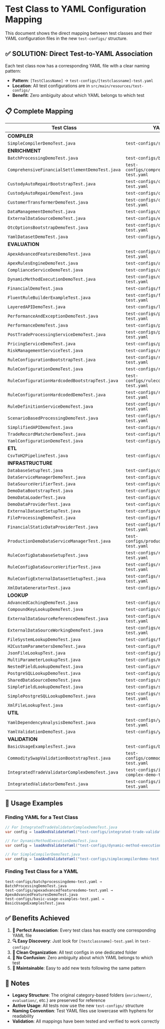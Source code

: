 # Test Class to YAML Configuration Mapping

This document shows the direct mapping between test classes and their YAML configuration files in the new `test-configs/` structure.

## ✅ SOLUTION: Direct Test-to-YAML Association

Each test class now has a corresponding YAML file with a clear naming pattern:
- **Pattern**: `[TestClassName]` → `test-configs/[testclassname]-test.yaml`
- **Location**: All test configurations are in `src/main/resources/test-configs/`
- **Benefit**: Zero ambiguity about which YAML belongs to which test

## 📋 Complete Mapping

| Test Class | YAML Configuration File |
|------------|------------------------|
| **COMPILER** |
| `SimpleCompilerDemoTest.java` | `test-configs/simplecompilerdemo-test.yaml` |
| **ENRICHMENT** |
| `BatchProcessingDemoTest.java` | `test-configs/batchprocessingdemo-test.yaml` |
| `ComprehensiveFinancialSettlementDemoTest.java` | `test-configs/comprehensivefinancialsettlementdemo-test.yaml` |
| `CustodyAutoRepairBootstrapTest.java` | `test-configs/custodyautorepairbootstrap-test.yaml` |
| `CustodyAutoRepairDemoTest.java` | `test-configs/custodyautorepairdemo-test.yaml` |
| `CustomerTransformerDemoTest.java` | `test-configs/customertransformerdemo-test.yaml` |
| `DataManagementDemoTest.java` | `test-configs/datamanagementdemo-test.yaml` |
| `ExternalDataSourceDemoTest.java` | `test-configs/externaldatasourcedemo-test.yaml` |
| `OtcOptionsBootstrapDemoTest.java` | `test-configs/otcoptionsbootstrapdemo-test.yaml` |
| `YamlDatasetDemoTest.java` | `test-configs/yamldatasetdemo-test.yaml` |
| **EVALUATION** |
| `ApexAdvancedFeaturesDemoTest.java` | `test-configs/apexadvancedfeaturesdemo-test.yaml` |
| `ApexRulesEngineDemoTest.java` | `test-configs/apexrulesenginedemo-test.yaml` |
| `ComplianceServiceDemoTest.java` | `test-configs/complianceservicedemo-test.yaml` |
| `DynamicMethodExecutionDemoTest.java` | `test-configs/dynamic-method-execution-demo-test.yaml` |
| `FinancialDemoTest.java` | `test-configs/financialdemo-test.yaml` |
| `FluentRuleBuilderExampleTest.java` | `test-configs/fluentrulebuilderexample-test.yaml` |
| `LayeredAPIDemoTest.java` | `test-configs/layeredapidemo-test.yaml` |
| `PerformanceAndExceptionDemoTest.java` | `test-configs/performanceandexceptiondemo-test.yaml` |
| `PerformanceDemoTest.java` | `test-configs/performancedemo-test.yaml` |
| `PostTradeProcessingServiceDemoTest.java` | `test-configs/posttradeprocessingservicedemo-test.yaml` |
| `PricingServiceDemoTest.java` | `test-configs/pricingservicedemo-test.yaml` |
| `RiskManagementServiceTest.java` | `test-configs/riskmanagementservice-test.yaml` |
| `RuleConfigurationBootstrapTest.java` | `test-configs/ruleconfigurationbootstrap-test.yaml` |
| `RuleConfigurationDemoTest.java` | `test-configs/ruleconfigurationdemo-test.yaml` |
| `RuleConfigurationHardcodedBootstrapTest.java` | `test-configs/ruleconfigurationhardcodedbootstrap-test.yaml` |
| `RuleConfigurationHardcodedDemoTest.java` | `test-configs/ruleconfigurationhardcodeddemo-test.yaml` |
| `RuleDefinitionServiceDemoTest.java` | `test-configs/ruledefinitionservicedemo-test.yaml` |
| `ScenarioBasedProcessingDemoTest.java` | `test-configs/scenariobasedprocessingdemo-test.yaml` |
| `SimplifiedAPIDemoTest.java` | `test-configs/simplifiedapidemo-test.yaml` |
| `TradeRecordMatcherDemoTest.java` | `test-configs/traderecordmatcherdemo-test.yaml` |
| `YamlConfigurationDemoTest.java` | `test-configs/yamlconfigurationdemo-test.yaml` |
| **ETL** |
| `CsvToH2PipelineTest.java` | `test-configs/csvtoh2pipeline-test.yaml` |
| **INFRASTRUCTURE** |
| `DatabaseSetupTest.java` | `test-configs/databasesetup-test.yaml` |
| `DataServiceManagerDemoTest.java` | `test-configs/dataservicemanagerdemo-test.yaml` |
| `DataSourceVerifierTest.java` | `test-configs/datasourceverifier-test.yaml` |
| `DemoDataBootstrapTest.java` | `test-configs/demodatabootstrap-test.yaml` |
| `DemoDataLoaderTest.java` | `test-configs/demodataloader-test.yaml` |
| `DemoDataProviderTest.java` | `test-configs/demodataprovider-test.yaml` |
| `ExternalDatasetSetupTest.java` | `test-configs/externaldatasetsetup-test.yaml` |
| `FileProcessingDemoTest.java` | `test-configs/fileprocessingdemo-test.yaml` |
| `FinancialStaticDataProviderTest.java` | `test-configs/financialstaticdataprovider-test.yaml` |
| `ProductionDemoDataServiceManagerTest.java` | `test-configs/productiondemodataservicemanager-test.yaml` |
| `RuleConfigDatabaseSetupTest.java` | `test-configs/ruleconfigdatabasesetup-test.yaml` |
| `RuleConfigDataSourceVerifierTest.java` | `test-configs/ruleconfigdatasourceverifier-test.yaml` |
| `RuleConfigExternalDatasetSetupTest.java` | `test-configs/ruleconfigexternaldatasetsetup-test.yaml` |
| `XmlDataGeneratorTest.java` | `test-configs/xmldatagenerator-test.yaml` |
| **LOOKUP** |
| `AdvancedCachingDemoTest.java` | `test-configs/advancedcachingdemo-test.yaml` |
| `CompoundKeyLookupDemoTest.java` | `test-configs/compoundkeylookupdemo-test.yaml` |
| `ExternalDataSourceReferenceDemoTest.java` | `test-configs/externaldatasourcereferencedemo-test.yaml` |
| `ExternalDataSourceWorkingDemoTest.java` | `test-configs/externaldatasourceworkingdemo-test.yaml` |
| `FileSystemLookupDemoTest.java` | `test-configs/filesystemlookupdemo-test.yaml` |
| `H2CustomParametersDemoTest.java` | `test-configs/h2customparametersdemo-test.yaml` |
| `JsonFileLookupTest.java` | `test-configs/jsonfilelookup-test.yaml` |
| `MultiParameterLookupTest.java` | `test-configs/multiparameterlookup-test.yaml` |
| `NestedFieldLookupDemoTest.java` | `test-configs/nestedfieldlookupdemo-test.yaml` |
| `PostgreSQLLookupDemoTest.java` | `test-configs/postgresqllookupdemo-test.yaml` |
| `SharedDataSourceDemoTest.java` | `test-configs/shareddatasourcedemo-test.yaml` |
| `SimpleFieldLookupDemoTest.java` | `test-configs/simplefieldlookupdemo-test.yaml` |
| `SimplePostgreSQLLookupDemoTest.java` | `test-configs/simplepostgresqllookupdemo-test.yaml` |
| `XmlFileLookupTest.java` | `test-configs/xmlfilelookup-test.yaml` |
| **UTIL** |
| `YamlDependencyAnalysisDemoTest.java` | `test-configs/yamldependencyanalysisdemo-test.yaml` |
| `YamlValidationDemoTest.java` | `test-configs/yamlvalidationdemo-test.yaml` |
| **VALIDATION** |
| `BasicUsageExamplesTest.java` | `test-configs/basic-usage-examples-test.yaml` |
| `CommoditySwapValidationBootstrapTest.java` | `test-configs/commodityswapvalidationbootstrap-test.yaml` |
| `IntegratedTradeValidatorComplexDemoTest.java` | `test-configs/integrated-trade-validator-complex-demo-test.yaml` |
| `IntegratedValidatorDemoTest.java` | `test-configs/integrated-validator-demo-test.yaml` |

## 🎯 Usage Examples

### Finding YAML for a Test Class
```java
// For IntegratedTradeValidatorComplexDemoTest.java
var config = loadAndValidateYaml("test-configs/integrated-trade-validator-complex-demo-test.yaml");

// For DynamicMethodExecutionDemoTest.java  
var config = loadAndValidateYaml("test-configs/dynamic-method-execution-demo-test.yaml");

// For SimpleCompilerDemoTest.java
var config = loadAndValidateYaml("test-configs/simplecompilerdemo-test.yaml");
```

### Finding Test Class for a YAML
```
test-configs/batchprocessingdemo-test.yaml → BatchProcessingDemoTest.java
test-configs/apexadvancedfeaturesdemo-test.yaml → ApexAdvancedFeaturesDemoTest.java
test-configs/basic-usage-examples-test.yaml → BasicUsageExamplesTest.java
```

## ✅ Benefits Achieved

1. **🎯 Perfect Association**: Every test class has exactly one corresponding YAML file
2. **🔍 Easy Discovery**: Just look for `[testclassname]-test.yaml` in `test-configs/`
3. **📁 Clean Organization**: All test configs in one dedicated folder
4. **🚀 No Confusion**: Zero ambiguity about which YAML belongs to which test
5. **🔧 Maintainable**: Easy to add new tests following the same pattern

## 📝 Notes

- **Legacy Structure**: The original category-based folders (`enrichment/`, `evaluation/`, etc.) are preserved for reference
- **Active Usage**: All tests now use the new `test-configs/` structure
- **Naming Convention**: Test YAML files use lowercase with hyphens for readability
- **Validation**: All mappings have been tested and verified to work correctly
